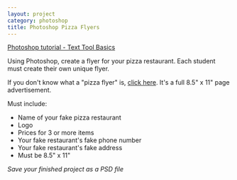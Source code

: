 ```yaml
---
layout: project
category: photoshop
title: Photoshop Pizza Flyers
---
```


[Photoshop tutorial - Text Tool Basics](https://drive.google.com/file/d/1Ipf1JwAgWOWzM8fd6BYS3EAZdvewsQ5E/view?usp=sharing)

Using Photoshop, create a flyer for your pizza restaurant. Each student must create their own unique flyer.

If you don't know what a "pizza flyer" is, [click here](https://www.google.com/search?q=pizza+flyer&source=lnms&tbm=isch&sa=X&ved=0ahUKEwj__4uHzfzVAhWM54MKHVymASgQ_AUICigB&biw=1600&bih=770&safe=active&ssui=on#imgrc=_). It's a full 8.5" x 11" page advertisement.

Must include:

  - Name of your fake pizza restaurant
  - Logo
  - Prices for 3 or more items
  - Your fake restaurant's fake phone number
  - Your fake restaurant's fake address
  - Must be 8.5" x 11"

*Save your finished project as a PSD file*
